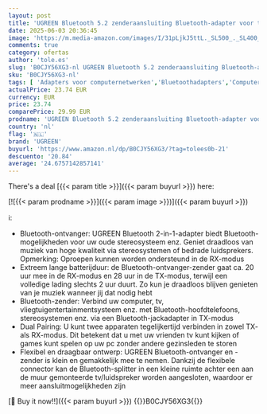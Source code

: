 ```yaml
---
layout: post
title: 'UGREEN Bluetooth 5.2 zenderaansluiting Bluetooth-adapter voor twee Airpods 2 in 1 Bluetooth-zenderontvanger compatibel met tv  stereo-installatie  vliegtuig audiosplitter voor televisie'
date: 2025-06-03 20:36:45
image: 'https://m.media-amazon.com/images/I/31pLjkJ5ttL._SL500_._SL400_.jpg'
comments: true
category: ofertas
author: 'tole.es'
slug: 'B0CJY56XG3-nl UGREEN Bluetooth 5.2 zenderaansluiting Bluetooth-adapter...'
sku: 'B0CJY56XG3-nl'
tags: [ 'Adapters voor computernetwerken','Bluetoothadapters','Computers, onderdelen & accessoires','Elektronica','Netwerkapparaten','ugreen','🇳🇱', ]
actualPrice: 23.74 EUR
currency: EUR
price: 23.74
comparePrice: 29.99 EUR
prodname: 'UGREEN Bluetooth 5.2 zenderaansluiting Bluetooth-adapter voor twee Airpods 2 in 1 Bluetooth-zenderontvanger compatibel met tv  stereo-installatie  vliegtuig audiosplitter voor televisie'
country: 'nl'
flag: '🇳🇱'
brand: 'UGREEN'
buyurl: 'https://www.amazon.nl/dp/B0CJY56XG3/?tag=tolees0b-21'
descuento: '20.84'
average: '24.6757142857141'
---
```


There's a deal [{{< param title >}}]({{< param buyurl >}})  here:

[![{{< param prodname >}}]({{< param image >}})]({{< param buyurl >}})

ℹ️:

- Bluetooth-ontvanger: UGREEN Bluetooth 2-in-1-adapter biedt Bluetooth-mogelijkheden voor uw oude stereosysteem enz. Geniet draadloos van muziek van hoge kwaliteit via stereosystemen of bedrade luidsprekers. Opmerking: Oproepen kunnen worden ondersteund in de RX-modus
- Extreem lange batterijduur: de Bluetooth-ontvanger-zender gaat ca. 20 uur mee in de RX-modus en 28 uur in de TX-modus, terwijl een volledige lading slechts 2 uur duurt. Zo kun je draadloos blijven genieten van je muziek wanneer jij dat nodig hebt
- Bluetooth-zender: Verbind uw computer, tv, vliegtuigentertainmentsysteem enz. met Bluetooth-hoofdtelefoons, stereosystemen enz. via een Bluetooth-jackadapter in TX-modus
- Dual Pairing: U kunt twee apparaten tegelijkertijd verbinden in zowel TX- als RX-modus. Dit betekent dat u met uw vrienden tv kunt kijken of games kunt spelen op uw pc zonder andere gezinsleden te storen
- Flexibel en draagbaar ontwerp: UGREEN Bluetooth-ontvanger en -zender is klein en gemakkelijk mee te nemen. Dankzij de flexibele connector kan de Bluetooth-splitter in een kleine ruimte achter een aan de muur gemonteerde tv/luidspreker worden aangesloten, waardoor er meer aansluitmogelijkheden zijn

[🛒 Buy it now!!]({{< param buyurl >}})
{{<world>}}B0CJY56XG3{{</world>}}
